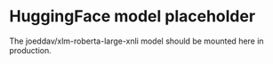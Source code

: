 # HuggingFace model placeholder

The joeddav/xlm-roberta-large-xnli model should be mounted here in production.
